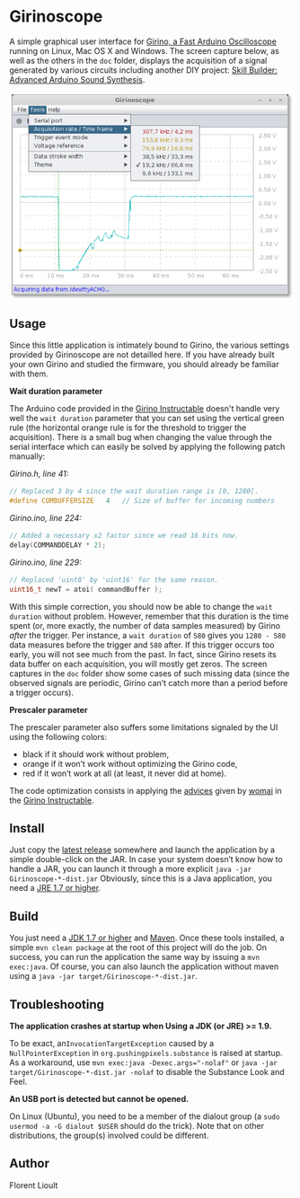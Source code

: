 Girinoscope
===========

A simple graphical user interface for
[Girino, a Fast Arduino Oscilloscope](http://www.instructables.com/id/Girino-Fast-Arduino-Oscilloscope/)
running on Linux, Mac OS X and Windows.
The screen capture below, as well as the others in the `doc` folder,
displays the acquisition of a signal generated by various circuits including another DIY project:
[Skill Builder: Advanced Arduino Sound Synthesis](http://makezine.com/projects/make-35/advanced-arduino-sound-synthesis/).

![Screen capture of a relay oscillator signal acquisition](doc/Slow%20relay%20oscillator%20signal%20acquired%20on%20Linux.png "Acquiring a relay oscillator signal")

Usage
-----

Since this little application is intimately bound to Girino,
the various settings provided by Girinoscope are not detailled here.
If you have already built your own Girino and studied the firmware,
you should already be familiar with them.

**Wait duration parameter**

The Arduino code provided in the
[Girino Instructable](http://www.instructables.com/id/Girino-Fast-Arduino-Oscilloscope/)
doesn't handle very well the `wait duration` parameter that you can set using the vertical green rule
(the horizontal orange rule is for the threshold to trigger the acquisition).
There is a small bug when changing the value through the serial interface
which can easily be solved by applying the following patch manually:

_Girino.h, line 41:_

```c
// Replaced 3 by 4 since the wait duration range is [0, 1280[.
#define COMBUFFERSIZE   4   // Size of buffer for incoming numbers
```

_Girino.ino, line 224:_

```c
// Added a necessary x2 factor since we read 16 bits now.
delay(COMMANDDELAY * 2);
```

_Girino.ino, line 229:_

```c
// Replaced 'uint8' by 'uint16' for the same reason.
uint16_t newT = atoi( commandBuffer );
```

With this simple correction, you should now be able to change the `wait duration` without problem.
However, remember that this duration is the time spent
(or, more exactly, the number of data samples measured) by Girino _after_ the trigger.
Per instance, a `wait duration` of `580` gives you `1280 - 580` data measures before the trigger and `580` after.
If this trigger occurs too early, you will not see much from the past.
In fact, since Girino resets its data buffer on each acquisition, you will mostly get zeros.
The screen captures in the `doc` folder show some cases of such missing data
(since the observed signals are periodic, Girino can’t catch more than a period before a trigger occurs).

**Prescaler parameter**

The prescaler parameter also suffers some limitations signaled by the UI using the following colors:
- black if it should work without problem,
- orange if it won’t work without optimizing the Girino code,
- red if it won’t work at all (at least, it never did at home).

The code optimization consists in applying the [advices](doc/girino_optimization.md) given by
[womai](http://www.instructables.com/member/womai/) in the
[Girino Instructable](http://www.instructables.com/id/Girino-Fast-Arduino-Oscilloscope/).

Install
-------

Just copy the [latest release](https://github.com/Chatanga/Girinoscope/releases) somewhere
and launch the application by a simple double-click on the JAR.
In case your system doesn’t know how to handle a JAR,
you can launch it through a more explicit `java -jar Girinoscope-*-dist.jar`
Obviously, since this is a Java application, you need a [JRE 1.7 or higher](https://www.java.com/fr).

Build
-----

You just need a [JDK 1.7 or higher](http://www.oracle.com/technetwork/java/javase/downloads/index.html)
and [Maven](https://maven.apache.org/).
Once these tools installed, a simple `mvn clean package` at the root of this project will do the job.
On success, you can run the application the same way by issuing a `mvn exec:java`.
Of course, you can also launch the application without maven using a `java -jar target/Girinoscope-*-dist.jar`.

Troubleshooting
---------------

**The application crashes at startup when Using a JDK (or JRE) >= 1.9.**

To be exact, an`InvocationTargetException` caused by a `NullPointerException` in `org.pushingpixels.substance`
is raised at startup.
As a workaround, use `mvn exec:java -Dexec.args="-nolaf"` or `java -jar target/Girinoscope-*-dist.jar -nolaf`
to disable the Substance Look and Feel.

**An USB port is detected but cannot be opened.**

On Linux (Ubuntu), you need to be a member of the dialout group
(a `sudo usermod -a -G dialout $USER` should do the trick).
Note that on other distributions, the group(s) involved could be different.

Author
------

Florent Lioult
